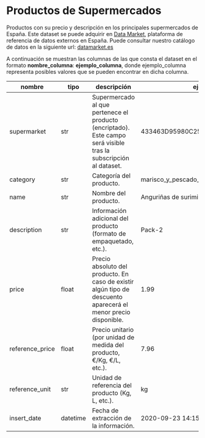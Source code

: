 # Productos de Supermercados

Productos con su precio y descripción en los principales supermercados de España. Este dataset se puede adquirir en [Data Market](https://datamarket.es/#productos-de-supermercados-dataset), plataforma de referencia de datos externos en España. Puede consultar nuestro catálogo de datos en la siguiente url: [datamarket.es](https://datamarket.es/)

A continuación se muestran las columnas de las que consta el dataset en el formato __nombre_columna__: __ejemplo_columna__, donde ejemplo_columna representa posibles valores que se pueden encontrar en dicha columna.

| nombre          | tipo     | descripción                                                                                                      | ejemplo                             |
|-----------------|----------|------------------------------------------------------------------------------------------------------------------|-------------------------------------|
| supermarket     | str      | Supermercado al que pertenece el producto (encriptado). Este campo será visible tras la subscripción al dataset. | 433463D95980C252B92C204E3655BB81    |
| category        | str      | Categoría del producto.                                                                                          | marisco_y_pescado_pescado_congelado |
| name            | str      | Nombre del producto.                                                                                             | Anguriñas de surimi Pescanova       |
| description     | str      | Información adicional del producto (formato de empaquetado, etc.).                                               | Pack-2                              |
| price           | float    | Precio absoluto del producto. En caso de existir algún tipo de descuento aparecerá el menor precio disponible.   | 1.99                                |
| reference_price | float    | Precio unitario (por unidad de medida del producto, €/Kg, €/L, etc.).                                            | 7.96                                |
| reference_unit  | str      | Unidad de referencia del producto (Kg, L, etc.).                                                                 | kg                                  |
| insert_date     | datetime | Fecha de extracción de la información.                                                                           | 2020-09-23 14:15:00                 |
